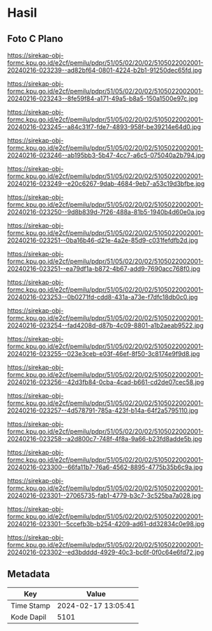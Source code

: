 # Hasil

## Foto C Plano

https://sirekap-obj-formc.kpu.go.id/e2cf/pemilu/pdpr/51/05/02/20/02/5105022002001-20240216-023239--ad82bf64-0801-4224-b2b1-91250dec65fd.jpg

https://sirekap-obj-formc.kpu.go.id/e2cf/pemilu/pdpr/51/05/02/20/02/5105022002001-20240216-023243--8fe59f84-a171-49a5-b8a5-150a1500e97c.jpg

https://sirekap-obj-formc.kpu.go.id/e2cf/pemilu/pdpr/51/05/02/20/02/5105022002001-20240216-023245--a84c31f7-fde7-4893-958f-be39214e64d0.jpg

https://sirekap-obj-formc.kpu.go.id/e2cf/pemilu/pdpr/51/05/02/20/02/5105022002001-20240216-023246--ab195bb3-5b47-4cc7-a6c5-075040a2b794.jpg

https://sirekap-obj-formc.kpu.go.id/e2cf/pemilu/pdpr/51/05/02/20/02/5105022002001-20240216-023249--e20c6267-9dab-4684-9eb7-a53c19d3bfbe.jpg

https://sirekap-obj-formc.kpu.go.id/e2cf/pemilu/pdpr/51/05/02/20/02/5105022002001-20240216-023250--9d8b839d-7f26-488a-81b5-1940b4d60e0a.jpg

https://sirekap-obj-formc.kpu.go.id/e2cf/pemilu/pdpr/51/05/02/20/02/5105022002001-20240216-023251--0ba16b46-d21e-4a2e-85d9-c031fefdfb2d.jpg

https://sirekap-obj-formc.kpu.go.id/e2cf/pemilu/pdpr/51/05/02/20/02/5105022002001-20240216-023251--ea79df1a-b872-4b67-add9-7690acc768f0.jpg

https://sirekap-obj-formc.kpu.go.id/e2cf/pemilu/pdpr/51/05/02/20/02/5105022002001-20240216-023253--0b0271fd-cdd8-431a-a73e-f7dfc18db0c0.jpg

https://sirekap-obj-formc.kpu.go.id/e2cf/pemilu/pdpr/51/05/02/20/02/5105022002001-20240216-023254--fad4208d-d87b-4c09-8801-a1b2aeab9522.jpg

https://sirekap-obj-formc.kpu.go.id/e2cf/pemilu/pdpr/51/05/02/20/02/5105022002001-20240216-023255--023e3ceb-e03f-46ef-8f50-3c8174e9f9d8.jpg

https://sirekap-obj-formc.kpu.go.id/e2cf/pemilu/pdpr/51/05/02/20/02/5105022002001-20240216-023256--42d3fb84-0cba-4cad-b661-cd2de07cec58.jpg

https://sirekap-obj-formc.kpu.go.id/e2cf/pemilu/pdpr/51/05/02/20/02/5105022002001-20240216-023257--4d578791-785a-423f-b14a-64f2a5795110.jpg

https://sirekap-obj-formc.kpu.go.id/e2cf/pemilu/pdpr/51/05/02/20/02/5105022002001-20240216-023258--a2d800c7-748f-4f8a-9a66-b23fd8adde5b.jpg

https://sirekap-obj-formc.kpu.go.id/e2cf/pemilu/pdpr/51/05/02/20/02/5105022002001-20240216-023300--66fa11b7-76a6-4562-8895-4775b35b6c9a.jpg

https://sirekap-obj-formc.kpu.go.id/e2cf/pemilu/pdpr/51/05/02/20/02/5105022002001-20240216-023301--27065735-fab1-4779-b3c7-3c525ba7a028.jpg

https://sirekap-obj-formc.kpu.go.id/e2cf/pemilu/pdpr/51/05/02/20/02/5105022002001-20240216-023301--5ccefb3b-b254-4209-ad61-dd32834c0e98.jpg

https://sirekap-obj-formc.kpu.go.id/e2cf/pemilu/pdpr/51/05/02/20/02/5105022002001-20240216-023302--ed3bdddd-4929-40c3-bc6f-0f0c64e6fd72.jpg


## Metadata

| Key        | Value               |
| ---------- | ------------------- |
| Time Stamp | 2024-02-17 13:05:41 |
| Kode Dapil | 5101                |



